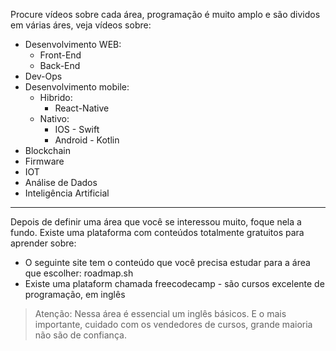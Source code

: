 Procure vídeos sobre cada área, programação é muito amplo e são dividos em várias áres, veja vídeos sobre:
+ Desenvolvimento WEB:
	+ Front-End
	+ Back-End
+ Dev-Ops
+ Desenvolvimento mobile:
	+ Hibrido:
		+ React-Native
	+ Nativo:
		+ IOS - Swift
		+ Android - Kotlin
+ Blockchain
+ Firmware
+ IOT
+ Análise de Dados
+ Inteligência Artificial

---

Depois de definir uma área que você se interessou muito, foque nela a fundo. Existe uma plataforma com conteúdos totalmente gratuitos para aprender sobre:
+ O seguinte site tem o conteúdo que você precisa estudar para a área que escolher: roadmap.sh
+ Existe uma plataform chamada freecodecamp - são cursos excelente de programação, em inglês

> Atenção: Nessa área é essencial um inglês básicos. E o mais importante, cuidado com os vendedores de cursos, grande maioria não são de confiança.